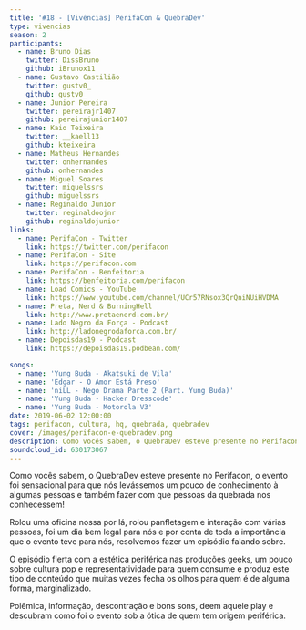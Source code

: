```yaml
---
title: '#18 - [Vivências] PerifaCon & QuebraDev'
type: vivencias
season: 2
participants:
  - name: Bruno Dias
    twitter: DissBruno
    github: iBrunox11
  - name: Gustavo Castilião
    twitter: gustv0_
    github: gustv0_
  - name: Junior Pereira
    twitter: pereirajr1407
    github: pereirajunior1407
  - name: Kaio Teixeira
    twitter: __kaell13
    github: kteixeira
  - name: Matheus Hernandes
    twitter: onhernandes
    github: onhernandes
  - name: Miguel Soares
    twitter: miguelssrs
    github: miguelssrs
  - name: Reginaldo Junior
    twitter: reginaldoojnr
    github: reginaldojunior
links:
  - name: PerifaCon - Twitter
    link: https://twitter.com/perifacon
  - name: PerifaCon - Site
    link: https://perifacon.com
  - name: PerifaCon - Benfeitoria
    link: https://benfeitoria.com/perifacon
  - name: Load Comics - YouTube
    link: https://www.youtube.com/channel/UCr57RNsox3QrQniNUiHVDMA
  - name: Preta, Nerd & BurningHell
    link: http://www.pretaenerd.com.br/
  - name: Lado Negro da Força - Podcast
    link: http://ladonegrodaforca.com.br/
  - name: Depoisdas19 - Podcast
    link: https://depoisdas19.podbean.com/

songs:
  - name: 'Yung Buda - Akatsuki de Vila'
  - name: 'Edgar - O Amor Está Preso'
  - name: 'niLL - Nego Drama Parte 2 (Part. Yung Buda)'
  - name: 'Yung Buda - Hacker Dresscode'
  - name: 'Yung Buda - Motorola V3'
date: 2019-06-02 12:00:00
tags: perifacon, cultura, hq, quebrada, quebradev
cover: /images/perifacon-e-quebradev.png
description: Como vocês sabem, o QuebraDev esteve presente no Perifacon, o evento foi sensacional para que nós levássemos um pouco de conhecimento à algumas pessoas e também fazer com que pessoas da quebrada nos conhecessem!
soundcloud_id: 630173067
---
```


Como vocês sabem, o QuebraDev esteve presente no Perifacon, o evento foi sensacional para que nós levássemos um pouco de conhecimento à algumas pessoas e também fazer com que pessoas da quebrada nos conhecessem!

Rolou uma oficina nossa por lá, rolou panfletagem e interação com várias pessoas, foi um dia bem legal para nós e por conta de toda a importância que o evento teve para nós, resolvemos fazer um episódio falando sobre.

O episódio flerta com a estética periférica nas produções geeks, um pouco sobre cultura pop e representatividade para quem consume e produz este tipo de conteúdo que muitas vezes fecha os olhos para quem é de alguma forma, marginalizado.

Polêmica, informação, descontração e bons sons, deem aquele play e descubram como foi o evento sob a ótica de quem tem origem periférica.
